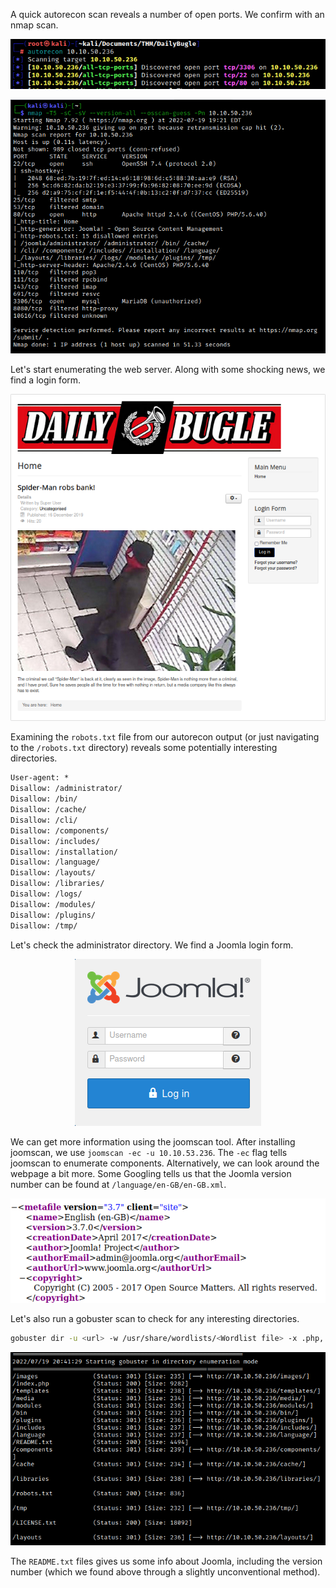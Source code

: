 A quick autorecon scan reveals a number of open ports. We confirm with an nmap scan.

<center>

![a6ff4cf9e9f985bd7cb1e2491264d1a9.png](/Daily%20Bugle/_resources/a6ff4cf9e9f985bd7cb1e2491264d1a9.png)

![717a1c54c37a686bbed4a6e2feecea66.png](/Daily%20Bugle/_resources/717a1c54c37a686bbed4a6e2feecea66.png)

</center>

Let's start enumerating the web server. Along with some shocking news, we find a login form.

<center>

![f8ba35371648d4632c5f5e8b1f779232.png](/Daily%20Bugle/_resources/f8ba35371648d4632c5f5e8b1f779232.png)

</center>

Examining the `robots.txt` file from our autorecon output (or just navigating to the `/robots.txt` directory) reveals some potentially interesting directories.

```txt
User-agent: *
Disallow: /administrator/
Disallow: /bin/
Disallow: /cache/
Disallow: /cli/
Disallow: /components/
Disallow: /includes/
Disallow: /installation/
Disallow: /language/
Disallow: /layouts/
Disallow: /libraries/
Disallow: /logs/
Disallow: /modules/
Disallow: /plugins/
Disallow: /tmp/
```

Let's check the administrator directory. We find a Joomla login form.

<center>

![556cdf785bd0990447c6209117bb1981.png](/Daily%20Bugle/_resources/556cdf785bd0990447c6209117bb1981.png)

</center>

We can get more information using the joomscan tool. After installing joomscan, we use `joomscan -ec -u 10.10.53.236`.  The `-ec` flag tells joomscan to enumerate components. Alternatively, we can look around the webpage a bit more. Some Googling tells us that the Joomla version number can be found at `/language/en-GB/en-GB.xml`.

<center>

![6fc698e1b5863693652d9c2be6164516.png](/Daily%20Bugle/_resources/6fc698e1b5863693652d9c2be6164516.png)

</center>

Let's also run a gobuster scan to check for any interesting directories.
```bash
gobuster dir -u <url> -w /usr/share/wordlists/<Wordlist file> -x .php,.txt,.html -s "200" -o output.txt
```

<center>

![d5f652010da5f71b2afb2ea5073046c0.png](/Daily%20Bugle/_resources/d5f652010da5f71b2afb2ea5073046c0.png)

</center>

The `README.txt` files gives us some info about Joomla, including the version number (which we found above through a slightly unconventional method).